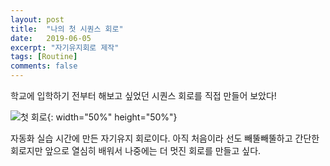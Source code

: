 ```yaml
---
layout: post
title:  "나의 첫 시퀀스 회로"
date:   2019-06-05
excerpt: "자기유지회로 제작"
tags: [Routine]
comments: false
---
```


학교에 입학하기 전부터 해보고 싶었던 시퀀스 회로를 직접 만들어 보았다!

![첫 회로](https://user-images.githubusercontent.com/33224311/71587302-7bacd300-2b60-11ea-8750-acda40e59f8b.jpg){: width="50%" height="50%"}

자동화 실습 시간에 만든 자기유지 회로이다. 아직 처음이라 선도 빼뚤빼뚤하고 간단한 회로지만 앞으로 열심히 배워서 나중에는 더 멋진 회로를 만들고 싶다.